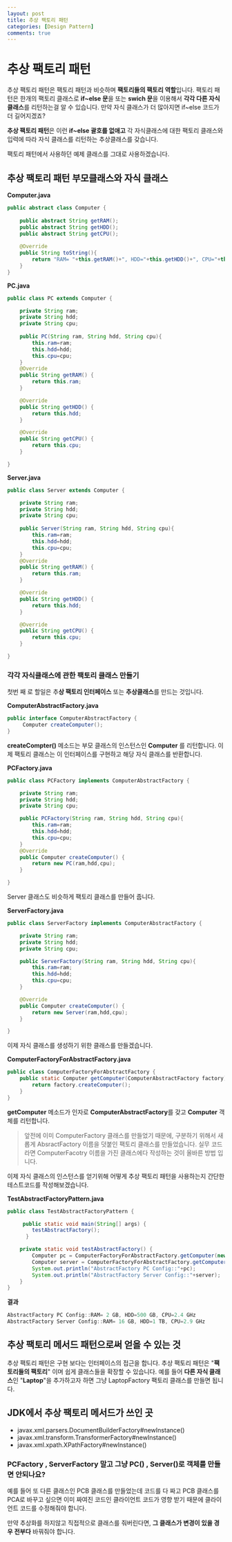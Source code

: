 ```yaml
---
layout: post
title: 추상 팩토리 패턴
categories: [Design Pattern]
comments: true 
---
```


# 추상 팩토리 패턴

추상 팩토리 패턴은 팩토리 패턴과 비슷하며 **팩토리들의 팩토리 역할**입니다. 팩토리 패턴은 한개의 팩토리 클래스로 **if~else 문**을 또는 **swich 문**을 이용해서 **각각 다른 자식클래스**를 리턴하는걸 알 수 있습니다. 만약 자식 클래스가 더 많아지면 if~else 코드가 더 길어지겠죠? 

**추상 팩토리 패턴**은 이런 **if~else 괄호를 없애고** 각 자식클래스에 대한 팩토리 클래스와 입력에 따라 자식 클래스를 리턴하는 추상클래스를 갖습니다.

팩토리 패턴에서 사용하던 예제 클래스를 그대로 사용하겠습니다.

## 추상 팩토리 패턴 부모클래스와 자식 클래스

**Computer.java**

```java
public abstract class Computer {
	
	public abstract String getRAM();
	public abstract String getHDD();
	public abstract String getCPU();
	
	@Override
	public String toString(){
		return "RAM= "+this.getRAM()+", HDD="+this.getHDD()+", CPU="+this.getCPU();
	}
}
```

**PC.java**

```java
public class PC extends Computer {

	private String ram;
	private String hdd;
	private String cpu;
	
	public PC(String ram, String hdd, String cpu){
		this.ram=ram;
		this.hdd=hdd;
		this.cpu=cpu;
	}
	@Override
	public String getRAM() {
		return this.ram;
	}

	@Override
	public String getHDD() {
		return this.hdd;
	}

	@Override
	public String getCPU() {
		return this.cpu;
	}

}
```

**Server.java**

```java
public class Server extends Computer {

	private String ram;
	private String hdd;
	private String cpu;
	
	public Server(String ram, String hdd, String cpu){
		this.ram=ram;
		this.hdd=hdd;
		this.cpu=cpu;
	}
	@Override
	public String getRAM() {
		return this.ram;
	}

	@Override
	public String getHDD() {
		return this.hdd;
	}

	@Override
	public String getCPU() {
		return this.cpu;
	}

}
```

### 각각 자식클래스에 관한 팩토리 클래스 만들기

첫번 째 로 할일은 추**상 팩토리 인터페이스** 또는 **추상클래스**를 만드는 것입니다.

**ComputerAbstractFactory.java**

```java
public interface ComputerAbstractFactory {
     Computer createComputer();
}
```

**createCompter()** 메소드는 부모 클래스의 인스턴스인 **Computer** 를 리턴합니다. 이제 팩토리 클래스는 이 인터페이스를 구현하고 해당 자식 클래스를 반환합니다.

**PCFactory.java**

```java
public class PCFactory implements ComputerAbstractFactory {

    private String ram;
    private String hdd;
    private String cpu;

    public PCFactory(String ram, String hdd, String cpu){
        this.ram=ram;
        this.hdd=hdd;
        this.cpu=cpu;
    }
    @Override
    public Computer createComputer() {
        return new PC(ram,hdd,cpu);
    }

}
```

Server 클래스도 비슷하게 팩토리 클래스를 만들어 줍니다.

**ServerFactory.java**

```java
public class ServerFactory implements ComputerAbstractFactory {

    private String ram;
    private String hdd;
    private String cpu;

    public ServerFactory(String ram, String hdd, String cpu){
        this.ram=ram;
        this.hdd=hdd;
        this.cpu=cpu;
    }

    @Override
    public Computer createComputer() {
        return new Server(ram,hdd,cpu);
    }

}
```

이제 자식 클래스를 생성하기 위한 클래스를 만들겠습니다.

**ComputerFactoryForAbstractFactory.java**

```java
public class ComputerFactoryForAbstractFactory {
    public static Computer getComputer(ComputerAbstractFactory factory){
        return factory.createComputer();
    }
}
```

**getComputer** 메소드가 인자로 **ComputerAbstractFactory**를 갖고 **Computer** 객체를 리턴합니다. 


> 앞전에 이미 ComputerFactory 클래스를 만들었기 때문에, 구분하기 위해서 새롭게 AbsractFactory 이름을 덧붙인 팩토리 클래스를 만들었습니다. 실무 코드라면 ComputerFacotry 이름을 가진 클래스에다 작성하는 것이 올바른 방법 입니다.

이제 자식 클래스의 인스턴스를 얻기위해 어떻게 추상 팩토리 패턴을 사용하는지 간단한 테스트코드를 작성해보겠습니다.

**TestAbstractFactoryPattern.java**

```java
public class TestAbstractFactoryPattern {

     public static void main(String[] args) {
        testAbstractFactory();
      }

    private static void testAbstractFactory() {
        Computer pc = ComputerFactoryForAbstractFactory.getComputer(new PCFactory("2 			  GB","500 GB","2.4 GHz"));
        Computer server = ComputerFactoryForAbstractFactory.getComputer(new ServerFactory("16 GB","1 TB","2.9 GHz"));
        System.out.println("AbstractFactory PC Config::"+pc);
        System.out.println("AbstractFactory Server Config::"+server);
    }
}
```

**결과**

```java
AbstractFactory PC Config::RAM= 2 GB, HDD=500 GB, CPU=2.4 GHz
AbstractFactory Server Config::RAM= 16 GB, HDD=1 TB, CPU=2.9 GHz
```



## 추상 팩토리 메서드 패턴으로써 얻을 수 있는 것

추상 팩토리 패턴은 구현 보다는 인터페이스의 접근을 합니다. 추상 팩토리 패턴은 "**팩토리들의 팩토리**" 이며 쉽게 클래스들을 확장할 수 있습니다. 예를 들어 **다른 자식 클래스**인 "**Laptop**"을 추가하고자 하면 그냥 LaptopFactory 팩토리 클래스를 만들면 됩니다. 

## JDK에서 추상 팩토리 메서드가 쓰인 곳

- javax.xml.parsers.DocumentBuilderFactory#newInstance()
- javax.xml.transform.TransformerFactory#newInstance()
- javax.xml.xpath.XPathFactory#newInstance()



### PCFactory , ServerFactory 말고 그냥 PC() , Server()로 객체를 만들면 안되나요?

예를 들어 또 다른 클래스인 PCB 클래스를 만들었는데 코드를 다 짜고 PCB 클래스를 PCA로 바꾸고 싶으면 이미 짜여진 코드인 클라이언트 코드가 영향 받기 때문에 클라이언트 코드를 수정해줘야 합니다. 

만약 추상화를 하지않고 직접적으로 클래스를 줘버린다면, **그 클래스가 변경이 있을 경우 전부다** 바꿔줘야 합니다. 

